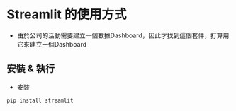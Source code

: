 # Streamlit 的使用方式
* 由於公司的活動需要建立一個數據Dashboard，因此才找到這個套件，打算用它來建立一個Dashboard

## 安裝 & 執行
* 安裝
```
pip install streamlit
```
